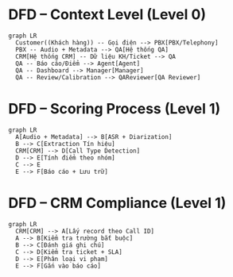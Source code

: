 # DFD – Context Level (Level 0)

```mermaid
graph LR
  Customer((Khách hàng)) -- Gọi điện --> PBX[PBX/Telephony]
  PBX -- Audio + Metadata --> QA[Hệ thống QA]
  CRM[Hệ thống CRM] -- Dữ liệu KH/Ticket --> QA
  QA -- Báo cáo/Điểm --> Agent[Agent]
  QA -- Dashboard --> Manager[Manager]
  QA -- Review/Calibration --> QAReviewer[QA Reviewer]
```

# DFD – Scoring Process (Level 1)

```mermaid
graph LR
  A[Audio + Metadata] --> B[ASR + Diarization]
  B --> C[Extraction Tín hiệu]
  CRM[CRM] --> D[Call Type Detection]
  D --> E[Tính điểm theo nhóm]
  C --> E
  E --> F[Báo cáo + Lưu trữ]
```

# DFD – CRM Compliance (Level 1)

```mermaid
graph LR
  CRM[CRM] --> A[Lấy record theo Call ID]
  A --> B[Kiểm tra trường bắt buộc]
  B --> C[Đánh giá ghi chú]
  C --> D[Kiểm tra ticket + SLA]
  D --> E[Phân loại vi phạm]
  E --> F[Gắn vào báo cáo]
```
